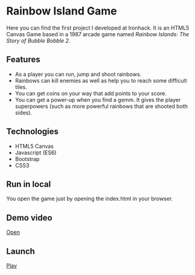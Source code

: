 # Rainbow Island Game


Here you can find the first project I developed at Ironhack. It is an HTML5 Canvas Game based in a 1987 arcade game named *Rainbow Islands: The Story of Bubble Bobble 2.*


## Features
 - As a player you can run, jump and shoot rainbows.
 - Rainbows can kill enemies as well as help you to reach some difficult tiles. 
 - You can get coins on your way that add points to your score.
 - You can get a power-up when you find a gemm. It gives the player superpowers (such as more powerful rainbows that are shooted both sides).
 
## Technologies

- HTML5 Canvas
- Javascript (ES6)
- Bootstrap
- CSS3

## Run in local

You open the game just by opening the index.html in your browser.

## Demo video

[Open](https://www.linkedin.com/posts/laura-del-toro-sosa_esta-semana-he-finalizado-mi-primer-proyecto-ugcPost-6680504027991552000-6CSP)

## Launch

[Play](https://lauradeltoro-15.github.io/rainbow-islands-game/#)
